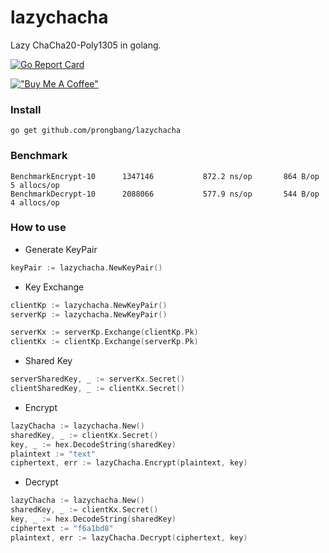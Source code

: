 # lazychacha

Lazy ChaCha20-Poly1305 in golang.

[![Go Report Card](https://goreportcard.com/badge/github.com/prongbang/lazychacha)](https://goreportcard.com/report/github.com/prongbang/lazychacha)

[!["Buy Me A Coffee"](https://www.buymeacoffee.com/assets/img/custom_images/orange_img.png)](https://www.buymeacoffee.com/prongbang)

### Install

```
go get github.com/prongbang/lazychacha
```

### Benchmark

```shell
BenchmarkEncrypt-10    	 1347146	       872.2 ns/op	     864 B/op	       5 allocs/op
BenchmarkDecrypt-10    	 2088066	       577.9 ns/op	     544 B/op	       4 allocs/op
```

### How to use

- Generate KeyPair

```go
keyPair := lazychacha.NewKeyPair()
```

- Key Exchange

```go
clientKp := lazychacha.NewKeyPair()
serverKp := lazychacha.NewKeyPair()

serverKx := serverKp.Exchange(clientKp.Pk)
clientKx := clientKp.Exchange(serverKp.Pk)
```

- Shared Key

```go
serverSharedKey, _ := serverKx.Secret()
clientSharedKey, _ := clientKx.Secret()
```

- Encrypt

```go
lazyChacha := lazychacha.New()
sharedKey, _ := clientKx.Secret()
key, _ := hex.DecodeString(sharedKey)
plaintext := "text"
ciphertext, err := lazyChacha.Encrypt(plaintext, key)
```

- Decrypt

```go
lazyChacha := lazychacha.New()
sharedKey, _ := clientKx.Secret()
key, _ := hex.DecodeString(sharedKey)
ciphertext := "f6a1bd8"
plaintext, err := lazyChacha.Decrypt(ciphertext, key)
```
